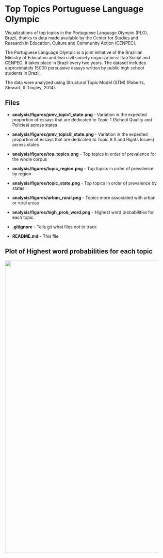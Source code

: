 # Top Topics Portuguese Language Olympic

Visualizations of top topics in the Portuguese Language Olympic (PLO), Brazil, thanks to data made available by the Center for Studies and Research in Education, Culture and Community Action (CENPEC). 

The Portuguese Language Olympic is a joint initiative of the Brazilian Ministry of Education and two civil society organizations: Itaú Social and CENPEC. It takes place in Brazil every two years. The dataset includes approximately 15000 persuasive essays written by public high school students in Brazil. 

The data were analyzed using Structural Topic Model (STM) (Roberts, Stewart, & Tingley, 2014).


## Files 

- **analysis/figures/prev_topic1_state.png** -  Variation in the expected proportion of essays that are dedicated to Topic 1 (School Quality and Policies) across states 

- **analysis/figures/prev_topic8_state.png** - Variation in the expected proportion of essays that are dedicated to Topic 8 (Land Rights Issues) across states

- **analysis/figures/top_topics.png** - Top topics in order of prevalence for the whole corpus

- **analysis/figures/topic_region.png** - Top topics in order of prevalence by region 

- **analysis/figures/topic_state.png** - Top topics in order of prevalence by states

- **analysis/figures/urban_rural.png** - Topics more associated with urban or rural areas

- **analysis/figures/high_prob_word.png** - Highest word probabilities for each topic

- **.gitignore** - Tells git what files not to track

- **README.md** - This file

## Plot of Highest word probabilities for each topic

<img src="https://github.com/rmacoelho/Top-Topics-Portuguese-Language-Olympic/blob/master/analysis/figures/high_prob_word.png?raw=true" width="964" />


